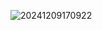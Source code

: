 
![20241209170922](https://github.com/user-attachments/assets/557c9121-e4b6-4909-a0ae-bb2e889253c5)
